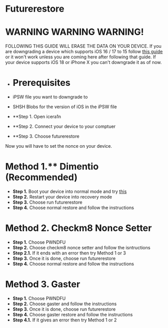 # Futurerestore
# 

# WARNING WARNING WARNING!
FOLLOWING THIS GUIDE WILL ERASE THE DATA ON YOUR DEVICE. If you are downgrading a device which supports iOS 16 / 17 to 15 follow [this guide](https://github.com/hiylx/icera1n/blob/main/Guides/activation.md) or it won't work unless you are coming here after following that guide. If your device supports iOS 18 or iPhone X you can't downgrade it as of now.

- # Prerequisites
- iPSW file you want to downgrade to
- SHSH Blobs for the version of iOS in the iPSW file

- **Step 1. Open icera1n
- **Step 2. Connect your device to your comptuer
- **Step 3. Choose futurerestore

Now you will have to set the nonce on your device.


 # Method 1.** Dimentio (Recommended)
 - **Step 1.** Boot your device into normal mode and try [this](https://github.com/hiylx/icera1n/blob/main/Guides/dimentio.md)
 - **Step 2.** Restart your device into recovery mode
 - **Step 3.** Choose run futurerestore
 - **Step 4.** Choose normal restore and follow the instructions

# Method 2. Checkm8 Nonce Setter
 - **Step 1.** Choose PWNDFU
 - **Step 2.** Choose checkm8 nonce setter and follow the isntructions
 - **Step 2.1.** If it ends with an error then try Method 1 or 3
 - **Step 3.** Once it is done, choose run futurerestore
 - **Step 4.** Choose normal restore and follow the instructions

 # Method 3. Gaster
 - **Step 1.** Choose PWNDFU
 - **Step 2.** Choose gaster and follow the instructions
 - **Step 3.** Once it is done, choose run futurerestore
 - **Step 4.** Choose gaster restore and follow the instructions
 - **Step 4.1.** If it gives an error then try Method 1 or 2
